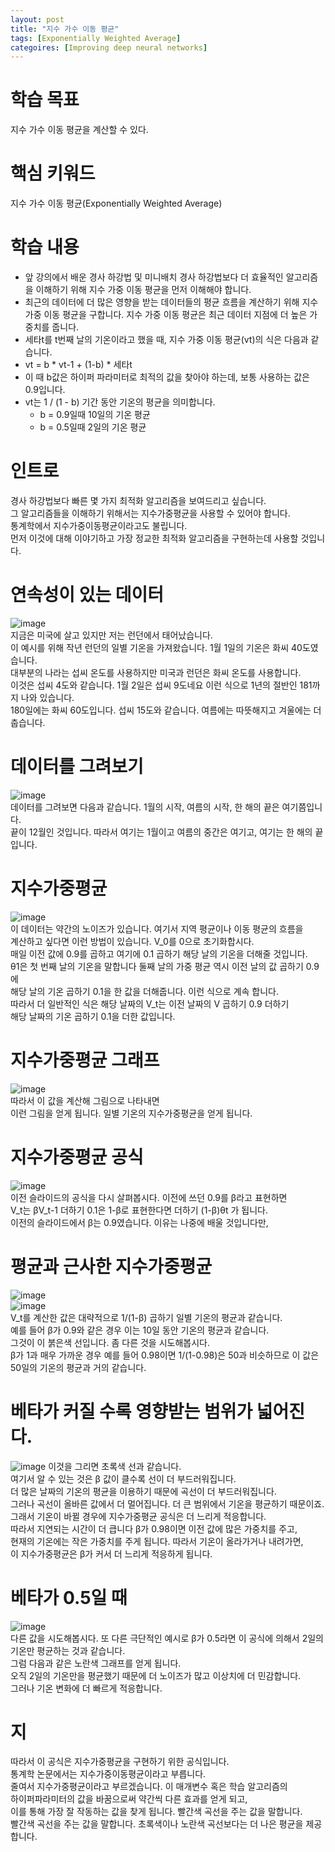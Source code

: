 ```yaml
---
layout: post
title: "지수 가수 이동 평균"
tags: [Exponentially Weighted Average]
categoires: [Improving deep neural networks]
---
```


# 학습 목표
지수 가수 이동 평균을 계산할 수 있다.

# 핵심 키워드
지수 가수 이동 평균(Exponentially Weighted Average)

# 학습 내용
* 앞 강의에서 배운 경사 하강법 및 미니배치 경사 하강법보다 더 효율적인 알고리즘을 이해하기 위해 지수 가중 이동 평균을 먼저 이해해야 합니다.
* 최근의 데이터에 더 많은 영향을 받는 데이터들의 평균 흐름을 계산하기 위해 지수 가중 이동 평균을 구합니다. 지수 가중 이동 평균은 최근 데이터 지점에 더 높은 가중치를 줍니다.
* 세타t를 t번째 날의 기온이라고 했을 때, 지수 가중 이동 평균(vt)의 식은 다음과 같습니다.
* vt = b * vt-1 + (1-b) * 세타t
* 이 때 b값은 하이퍼 파라미터로 최적의 값을 찾아야 하는데, 보통 사용하는 값은 0.9입니다.
* vt는 1 / (1 - b) 기간 동안 기온의 평균을 의미합니다.
  - b = 0.9일때 10일의 기온 평균
  - b = 0.5일때 2일의 기온 평균

# 인트로
경사 하강법보다 빠른 몇 가지 최적화 알고리즘을 보여드리고 싶습니다.      
그 알고리즘들을 이해하기 위해서는 지수가중평균을 사용할 수 있어야 합니다.      
통계학에서 지수가중이동평균이라고도 불립니다.          
먼저 이것에 대해 이야기하고 가장 정교한 최적화 알고리즘을 구현하는데 사용할 것입니다.            

# 연속성이 있는 데이터
![image](https://user-images.githubusercontent.com/50114210/65482421-046a0200-ded4-11e9-8415-1d5778e14d3f.png)       
지금은 미국에 살고 있지만 저는 런던에서 태어났습니다.         
이 예시를 위해 작년 런던의 일별 기온을 가져왔습니다. 1월 1일의 기온은 화씨 40도였습니다.         
대부분의 나라는 섭씨 온도를 사용하지만 미국과 런던은 화씨 온도를 사용합니다.      
이것은 섭씨 4도와 같습니다. 1월 2일은 섭씨 9도네요 이런 식으로 1년의 절반인 181까지 나와 있습니다.          
180일에는 화씨 60도입니다. 섭씨 15도와 같습니다. 여름에는 따뜻해지고 겨울에는 더 춥습니다.       

# 데이터를 그려보기
![image](https://user-images.githubusercontent.com/50114210/65482507-4e52e800-ded4-11e9-8cfd-2f15923365bd.png)        
데이터를 그려보면 다음과 같습니다. 1월의 시작, 여름의 시작, 한 해의 끝은 여기쯤입니다.         
끝이 12월인 것입니다. 따라서 여기는 1월이고 여름의 중간은 여기고, 여기는 한 해의 끝입니다.            

# 지수가중평균
![image](https://user-images.githubusercontent.com/50114210/65482481-354a3700-ded4-11e9-8cc3-ecf99ee9fdc7.png)       
이 데이터는 약간의 노이즈가 있습니다. 여기서 지역 평균이나 이동 평균의 흐름을       
계산하고 싶다면 이런 방법이 있습니다. V_0를 0으로 초기화합시다.          
매일 이전 값에 0.9를 곱하고 여기에 0.1 곱하기 해당 날의 기온을 더해줄 것입니다.       
θ1은 첫 번째 날의 기온을 말합니다 둘째 날의 가중 평균 역시 이전 날의 값 곱하기 0.9에         
해당 날의 기온 곱하기 0.1을 한 값을 더해줍니다. 이런 식으로 계속 합니다.          
따라서 더 일반적인 식은 해당 날짜의 V_t는 이전 날짜의 V 곱하기 0.9 더하기      
해당 날짜의 기온 곱하기 0.1을 더한 값입니다. 

# 지수가중평균 그래프
![image](https://user-images.githubusercontent.com/50114210/65482522-5e6ac780-ded4-11e9-8096-193790e00c4f.png)      
따라서 이 값을 계산해 그림으로 나타내면        
이런 그림을 얻게 됩니다. 일별 기온의 지수가중평균을 얻게 됩니다.        

# 지수가중평균 공식
![image](https://user-images.githubusercontent.com/50114210/65482579-81957700-ded4-11e9-96f7-2fd7dc5697c3.png)        
이전 슬라이드의 공식을 다시 살펴봅시다. 이전에 쓰던 0.9를 β라고 표현하면        
V_t는 βV_t-1 더하기 0.1은 1-β로 표현한다면 더하기 (1-β)θt 가 됩니다.         
이전의 슬라이드에서 β는 0.9였습니다. 이유는 나중에 배울 것입니다만,         

# 평균과 근사한 지수가중평균
![image](https://user-images.githubusercontent.com/50114210/65482733-f8327480-ded4-11e9-9624-1134739a49e0.png)      
![image](https://user-images.githubusercontent.com/50114210/65482593-8f4afc80-ded4-11e9-8502-d7b92c812e0b.png)          
V_t를 계산한 값은 대략적으로 1/(1-β) 곱하기 일별 기온의 평균과 같습니다.         
예를 들어 β가 0.9와 같은 경우 이는 10일 동안 기온의 평균과 같습니다.           
그것이 이 붉은색 선입니다. 좀 다른 것을 시도해봅시다.         
β가 1과 매우 가까운 경우 예를 들어 0.98이면 1/(1-0.98)은 50과 비슷하므로
이 값은 50일의 기온의 평균과 거의 같습니다. 

# 베타가 커질 수록 영향받는 범위가 넓어진다.
![image](https://user-images.githubusercontent.com/50114210/65482650-b43f6f80-ded4-11e9-95c8-9a7edf5ca6fc.png)
이것을 그리면 초록색 선과 같습니다.            
여기서 알 수 있는 것은 β 값이 클수록 선이 더 부드러워집니다.          
더 많은 날짜의 기온의 평균을 이용하기 때문에 곡선이 더 부드러워집니다.         
그러나 곡선이 올바른 값에서 더 멀어집니다. 더 큰 범위에서 기온을 평균하기 때문이죠.              
그래서 기온이 바뀔 경우에 지수가중평균 공식은 더 느리게 적응합니다.          
따라서 지연되는 시간이 더 큽니다 β가 0.98이면 이전 값에 많은 가중치를 주고,        
현재의 기온에는 작은 가중치를 주게 됩니다. 따라서 기온이 올라가거나 내려가면,        
이 지수가중평균은 β가 커서 더 느리게 적응하게 됩니다.         

# 베타가 0.5일 때
![image](https://user-images.githubusercontent.com/50114210/65482690-d6d18880-ded4-11e9-850f-3b128e1f99f9.png)      
다른 값을 시도해봅시다. 또 다른 극단적인 예시로
β가 0.5라면 이 공식에 의해서 2일의 기온만 평균하는 것과 같습니다.            
그럼 다음과 같은 노란색 그래프를 얻게 됩니다.        
오직 2일의 기온만을 평균했기 때문에 더 노이즈가 많고 이상치에 더 민감합니다.          
그러나 기온 변화에 더 빠르게 적응합니다.          

# 지 
따라서 이 공식은 지수가중평균을 구현하기 위한 공식입니다.         
통계학 논문에서는 지수가중이동평균이라고 부릅니다.            
줄여서 지수가중평균이라고 부르겠습니다. 이 매개변수 혹은 학습 알고리즘의        
하이퍼파라미터의 값을 바꿈으로써 약간씩 다른 효과를 얻게 되고,         
이를 통해 가장 잘 작동하는 값을 찾게 됩니다. 빨간색 곡선을 주는 값을 말합니다.            
빨간색 곡선을 주는 값을 말합니다. 초록색이나 노란색 곡선보다는 더 나은 평균을 제공합니다.          
